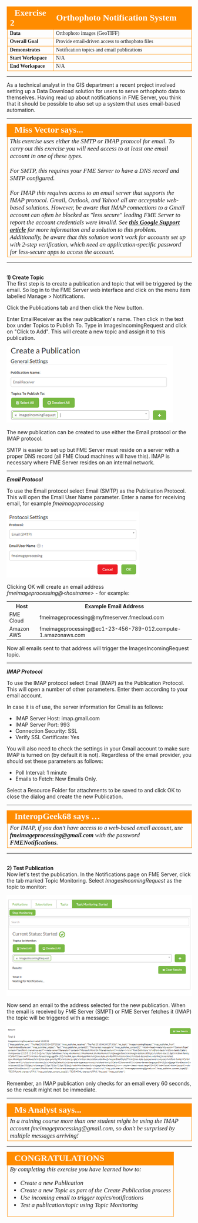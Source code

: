 <!--Instructor Notes-->

<!--Exercise Section-->
<!--NB: In GitBook world we don't give a number to exercises-->

<table style="border-spacing: 0px;border-collapse: collapse;font-family:serif">
<tr>
<td width=25% style="vertical-align:middle;background-color:darkorange;border: 2px solid darkorange">
<i class="fa fa-cogs fa-lg fa-pull-left fa-fw" style="color:white;padding-right: 12px;vertical-align:text-top"></i>
<span style="color:white;font-size:x-large;font-weight: bold">Exercise 2</span>
</td>
<td style="border: 2px solid darkorange;background-color:darkorange;color:white">
<span style="color:white;font-size:x-large;font-weight: bold">Orthophoto Notification System</span>
</td>
</tr>

<tr>
<td style="border: 1px solid darkorange; font-weight: bold">Data</td>
<td style="border: 1px solid darkorange">Orthophoto images (GeoTIFF)</td>
</tr>

<tr>
<td style="border: 1px solid darkorange; font-weight: bold">Overall Goal</td>
<td style="border: 1px solid darkorange">Provide email-driven access to orthophoto files</td>
</tr>

<tr>
<td style="border: 1px solid darkorange; font-weight: bold">Demonstrates</td>
<td style="border: 1px solid darkorange">Notification topics and email publications</td>
</tr>

<tr>
<td style="border: 1px solid darkorange; font-weight: bold">Start Workspace</td>
<td style="border: 1px solid darkorange">N/A</td>
</tr>

<tr>
<td style="border: 1px solid darkorange; font-weight: bold">End Workspace</td>
<td style="border: 1px solid darkorange">N/A</td>
</tr>

</table>

---

As a technical analyst in the GIS department a recent project involved setting up a Data Download solution for users to serve orthophoto data to themselves. Having read up about notifications in FME Server, you think that it should be possible to also set up a system that uses email-based automation.

---

<!--Person X Says Section-->

<table style="border-spacing: 0px">
<tr>
<td style="vertical-align:middle;background-color:darkorange;border: 2px solid darkorange">
<i class="fa fa-quote-left fa-lg fa-pull-left fa-fw" style="color:white;padding-right: 12px;vertical-align:text-top"></i>
<span style="color:white;font-size:x-large;font-weight: bold;font-family:serif">Miss Vector says...</span>
</td>
</tr>

<tr>
<td style="border: 1px solid darkorange">
<span style="font-family:serif; font-style:italic; font-size:larger">
This exercise uses either the SMTP or IMAP protocol for email. To carry out this exercise you will need access to at least one email account in one of these types.
<br><br>For SMTP, this requires your FME Server to have a DNS record and SMTP configured. 
<br><br>For IMAP this requires access to an email server that supports the IMAP protocol. Gmail, Outlook, and Yahoo! all are acceptable web-based solutions. However, be aware that IMAP connections to a Gmail account can often be blocked as "less secure" leading FME Server to report the account credentials were invalid. See <strong><a href="https://support.google.com/accounts/answer/6010255?hl=en">this Google Support article</a></strong> for more information and a solution to this problem. Additionally, be aware that this solution won't work for accounts set up with 2-step verification, which need an application-specific password for less-secure apps to access the account.
</td>
</tr>
</table>

---

<br>**1) Create Topic**
<br>The first step is to create a publication and topic that will be triggered by the email. So log in to the FME Server web interface and click on the menu item labelled Manage &gt; Notifications.

Click the Publications tab and then click the New button.

Enter EmailReceiver as the new publication's name. Then click in the text box under Topics to Publish To. Type in ImagesIncomingRequest and click on "Click to Add". This will create a new topic and assign it to this publication. 

![](./Images/Img4.35.Ex1.CreateIncomingTopic.png)

The new publication can be created to use either the Email protocol or the IMAP protocol. 

SMTP is easier to set up but FME Server must reside on a server with a proper DNS record (all FME Cloud machines will have this). IMAP is necessary where FME Server resides on an internal network.

---

***Email Protocol***

To use the Email protocol select Email (SMTP) as the Publication Protocol. This will open the Email User Name parameter. Enter a name for receiving email, for example *fmeimageprocessing*

![](./Images/Img4.36.Ex1.CreateSMTPPublication.png)

Clicking OK will create an email address *fmeimageprocessing@&lt;hostname&gt;* - for example: 

<table>
<tr><th>Host</th><th>Example Email Address</th></tr>
<tr><td>FME Cloud</td><td>fmeimageprocessing@myfmeserver.fmecloud.com</td></tr>
<tr><td>Amazon AWS</td><td>fmeimageprocessing@ec1-23-456-789-012.compute-1.amazonaws.com</td></tr>
</table>

Now all emails sent to that address will trigger the ImagesIncomingRequest topic. 

---

***IMAP Protocol***

To use the IMAP protocol select Email (IMAP) as the Publication Protocol. This will open a number of other parameters. Enter them according to your email account.

In case it is of use, the server information for Gmail is as follows:

- IMAP Server Host: imap.gmail.com
- IMAP Server Port: 993
- Connection Security: SSL
- Verify SSL Certificate: Yes

You will also need to check the settings in your Gmail account to make sure IMAP is turned on (by default it is not). Regardless of the email provider, you should set these parameters as follows:

- Poll Interval: 1 minute
- Emails to Fetch: New Emails Only.

Select a Resource Folder for attachments to be saved to and click OK to close the dialog and create the new Publication.

---

<table style="border-spacing: 0px">
<tr>
<td style="vertical-align:middle;background-color:darkorange;border: 2px solid darkorange">
<i class="fa fa-quote-left fa-lg fa-pull-left fa-fw" style="color:white;padding-right: 12px;vertical-align:text-top"></i>
<span style="color:white;font-size:x-large;font-weight: bold;font-family:serif">InteropGeek68 says …</span>
</td>
</tr>

<tr>
<td style="border: 1px solid darkorange">
<span style="font-family:serif; font-style:italic; font-size:larger">
For IMAP, if you don’t have access to a web-based email account, use <strong>fmeimageprocessing@gmail.com</strong> with the password <strong>FMENotifications</strong>.
</span>
</td>
</tr>
</table>

---

<br>**2) Test Publication**
<br>Now let's test the publication. In the Notifications page on FME Server, click the tab marked Topic Monitoring. Select *ImagesIncomingRequest* as the topic to monitor:

![](./Images/Img4.37.Ex1.MonitorTopic.png)

Now send an email to the address selected for the new publication. When the email is received by FME Server (SMPT) or FME Server fetches it (IMAP) the topic will be triggered with a message:

![](./Images/Img4.38.Ex1.MonitorTopicResult.png)

Remember, an IMAP publication only checks for an email every 60 seconds, so the result might not be immediate.

---

<!--Person X Says Section-->

<table style="border-spacing: 0px">
<tr>
<td style="vertical-align:middle;background-color:darkorange;border: 2px solid darkorange">
<i class="fa fa-quote-left fa-lg fa-pull-left fa-fw" style="color:white;padding-right: 12px;vertical-align:text-top"></i>
<span style="color:white;font-size:x-large;font-weight: bold;font-family:serif">Ms Analyst says...</span>
</td>
</tr>

<tr>
<td style="border: 1px solid darkorange">
<span style="font-family:serif; font-style:italic; font-size:larger">
In a training course more than one student might be using the IMAP account fmeimageprocessing@gmail.com, so don't be surprised by multiple messages arriving!
</span>
</td>
</tr>
</table>


 
---

<!--Exercise Congratulations Section--> 

<table style="border-spacing: 0px">
<tr>
<td style="vertical-align:middle;background-color:darkorange;border: 2px solid darkorange">
<i class="fa fa-thumbs-o-up fa-lg fa-pull-left fa-fw" style="color:white;padding-right: 12px;vertical-align:text-top"></i>
<span style="color:white;font-size:x-large;font-weight: bold;font-family:serif">CONGRATULATIONS</span>
</td>
</tr>

<tr>
<td style="border: 1px solid darkorange">
<span style="font-family:serif; font-style:italic; font-size:larger">
By completing this exercise you have learned how to:
<br>
<ul><li>Create a new Publication</li>
<li>Create a new Topic as part of the Create Publication process</li>
<li>Use incoming email to trigger topics/notifications</li>
<li>Test a publication/topic using Topic Monitoring</li></ul>
</span>
</td>
</tr>
</table>   
